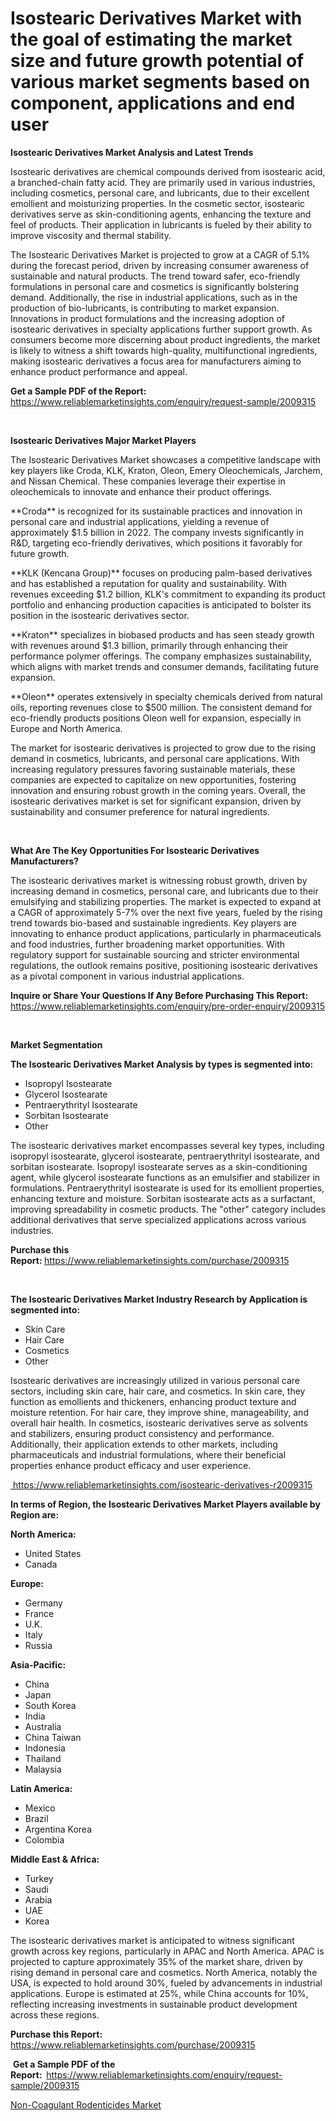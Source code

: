 <p><h1>Isostearic Derivatives Market with the goal of estimating the market size and future growth potential of various market segments based on component, applications and end user</h1></p><p><strong>Isostearic Derivatives Market Analysis and Latest Trends</strong></p>
<p><p>Isostearic derivatives are chemical compounds derived from isostearic acid, a branched-chain fatty acid. They are primarily used in various industries, including cosmetics, personal care, and lubricants, due to their excellent emollient and moisturizing properties. In the cosmetic sector, isostearic derivatives serve as skin-conditioning agents, enhancing the texture and feel of products. Their application in lubricants is fueled by their ability to improve viscosity and thermal stability.</p><p>The Isostearic Derivatives Market is projected to grow at a CAGR of 5.1% during the forecast period, driven by increasing consumer awareness of sustainable and natural products. The trend toward safer, eco-friendly formulations in personal care and cosmetics is significantly bolstering demand. Additionally, the rise in industrial applications, such as in the production of bio-lubricants, is contributing to market expansion. Innovations in product formulations and the increasing adoption of isostearic derivatives in specialty applications further support growth. As consumers become more discerning about product ingredients, the market is likely to witness a shift towards high-quality, multifunctional ingredients, making isostearic derivatives a focus area for manufacturers aiming to enhance product performance and appeal.</p></p>
<p><strong>Get a Sample PDF of the Report:&nbsp;</strong> <a href="https://www.reliablemarketinsights.com/enquiry/request-sample/2009315?utm_campaign=2639&utm_medium=2&utm_source=Github&utm_content=ia&utm_term=04042025&utm_id=isostearic-derivatives">https://www.reliablemarketinsights.com/enquiry/request-sample/2009315</a></p>
<p>&nbsp;</p>
<p><strong>Isostearic Derivatives Major Market Players</strong></p>
<p><p>The Isostearic Derivatives Market showcases a competitive landscape with key players like Croda, KLK, Kraton, Oleon, Emery Oleochemicals, Jarchem, and Nissan Chemical. These companies leverage their expertise in oleochemicals to innovate and enhance their product offerings. </p><p>**Croda** is recognized for its sustainable practices and innovation in personal care and industrial applications, yielding a revenue of approximately $1.5 billion in 2022. The company invests significantly in R&D, targeting eco-friendly derivatives, which positions it favorably for future growth.</p><p>**KLK (Kencana Group)** focuses on producing palm-based derivatives and has established a reputation for quality and sustainability. With revenues exceeding $1.2 billion, KLK's commitment to expanding its product portfolio and enhancing production capacities is anticipated to bolster its position in the isostearic derivatives sector.</p><p>**Kraton** specializes in biobased products and has seen steady growth with revenues around $1.3 billion, primarily through enhancing their performance polymer offerings. The company emphasizes sustainability, which aligns with market trends and consumer demands, facilitating future expansion.</p><p>**Oleon** operates extensively in specialty chemicals derived from natural oils, reporting revenues close to $500 million. The consistent demand for eco-friendly products positions Oleon well for expansion, especially in Europe and North America.</p><p>The market for isostearic derivatives is projected to grow due to the rising demand in cosmetics, lubricants, and personal care applications. With increasing regulatory pressures favoring sustainable materials, these companies are expected to capitalize on new opportunities, fostering innovation and ensuring robust growth in the coming years. Overall, the isostearic derivatives market is set for significant expansion, driven by sustainability and consumer preference for natural ingredients.</p></p>
<p>&nbsp;</p>
<p><strong>What Are The Key Opportunities For Isostearic Derivatives Manufacturers?</strong></p>
<p><p>The isostearic derivatives market is witnessing robust growth, driven by increasing demand in cosmetics, personal care, and lubricants due to their emulsifying and stabilizing properties. The market is expected to expand at a CAGR of approximately 5-7% over the next five years, fueled by the rising trend towards bio-based and sustainable ingredients. Key players are innovating to enhance product applications, particularly in pharmaceuticals and food industries, further broadening market opportunities. With regulatory support for sustainable sourcing and stricter environmental regulations, the outlook remains positive, positioning isostearic derivatives as a pivotal component in various industrial applications.</p></p>
<p><strong>Inquire or Share Your Questions If Any Before Purchasing This Report:</strong> <a href="https://www.reliablemarketinsights.com/enquiry/pre-order-enquiry/2009315?utm_campaign=2639&utm_medium=2&utm_source=Github&utm_content=ia&utm_term=04042025&utm_id=isostearic-derivatives">https://www.reliablemarketinsights.com/enquiry/pre-order-enquiry/2009315</a></p>
<p>&nbsp;</p>
<p><strong>Market Segmentation</strong></p>
<p><strong>The Isostearic Derivatives Market Analysis by types is segmented into:</strong></p>
<p><ul><li>Isopropyl Isostearate</li><li>Glycerol Isostearate</li><li>Pentraerythrityl Isostearate</li><li>Sorbitan Isostearate</li><li>Other</li></ul></p>
<p><p>The isostearic derivatives market encompasses several key types, including isopropyl isostearate, glycerol isostearate, pentraerythrityl isostearate, and sorbitan isostearate. Isopropyl isostearate serves as a skin-conditioning agent, while glycerol isostearate functions as an emulsifier and stabilizer in formulations. Pentraerythrityl isostearate is used for its emollient properties, enhancing texture and moisture. Sorbitan isostearate acts as a surfactant, improving spreadability in cosmetic products. The "other" category includes additional derivatives that serve specialized applications across various industries.</p></p>
<p><strong>Purchase this Report:&nbsp;</strong><a href="https://www.reliablemarketinsights.com/purchase/2009315?utm_campaign=2639&utm_medium=2&utm_source=Github&utm_content=ia&utm_term=04042025&utm_id=isostearic-derivatives">https://www.reliablemarketinsights.com/purchase/2009315</a></p>
<p>&nbsp;</p>
<p><strong>The Isostearic Derivatives Market Industry Research by Application is segmented into:</strong></p>
<p><ul><li>Skin Care</li><li>Hair Care</li><li>Cosmetics</li><li>Other</li></ul></p>
<p><p>Isostearic derivatives are increasingly utilized in various personal care sectors, including skin care, hair care, and cosmetics. In skin care, they function as emollients and thickeners, enhancing product texture and moisture retention. For hair care, they improve shine, manageability, and overall hair health. In cosmetics, isostearic derivatives serve as solvents and stabilizers, ensuring product consistency and performance. Additionally, their application extends to other markets, including pharmaceuticals and industrial formulations, where their beneficial properties enhance product efficacy and user experience.</p></p>
<p><a href="https://www.reliablemarketinsights.com/isostearic-derivatives-r2009315?utm_campaign=2639&utm_medium=2&utm_source=Github&utm_content=ia&utm_term=04042025&utm_id=isostearic-derivatives">&nbsp;https://www.reliablemarketinsights.com/isostearic-derivatives-r2009315</a></p>
<p><strong>In terms of Region, the Isostearic Derivatives Market Players available by Region are:</strong></p>
<p>
    <p> <strong> North America: </strong>
        <ul>
            <li>United States</li>
            <li>Canada</li>
        </ul>
        </p> 
    <p> <strong> Europe: </strong>
        <ul>
            <li>Germany</li>
            <li>France</li>
            <li>U.K.</li>
            <li>Italy</li>
            <li>Russia</li>
        </ul>
        </p> 
    <p> <strong> Asia-Pacific: </strong>
        <ul>
            <li>China</li>
            <li>Japan</li>
            <li>South Korea</li>
            <li>India</li>
            <li>Australia</li>
            <li>China Taiwan</li>
            <li>Indonesia</li>
            <li>Thailand</li>
            <li>Malaysia</li>
        </ul>
        </p> 
    <p> <strong> Latin America: </strong>
        <ul>
            <li>Mexico</li>
            <li>Brazil</li>
            <li>Argentina Korea</li>
            <li>Colombia</li>
        </ul>
        </p> 
    <p> <strong> Middle East & Africa: </strong>
        <ul>
            <li>Turkey</li>
            <li>Saudi</li>
            <li>Arabia</li>
            <li>UAE</li>
            <li>Korea</li>
        </ul>
    </p>
    </p>
<p><p>The isostearic derivatives market is anticipated to witness significant growth across key regions, particularly in APAC and North America. APAC is projected to capture approximately 35% of the market share, driven by rising demand in personal care and cosmetics. North America, notably the USA, is expected to hold around 30%, fueled by advancements in industrial applications. Europe is estimated at 25%, while China accounts for 10%, reflecting increasing investments in sustainable product development across these regions.</p></p>
<p><strong>Purchase this Report: </strong><a href="https://www.reliablemarketinsights.com/purchase/2009315?utm_campaign=2639&utm_medium=2&utm_source=Github&utm_content=ia&utm_term=04042025&utm_id=isostearic-derivatives">https://www.reliablemarketinsights.com/purchase/2009315</a></p>
<p>&nbsp;<strong>Get a Sample PDF of the Report:&nbsp;&nbsp;</strong><a href="https://www.reliablemarketinsights.com/enquiry/request-sample/2009315?utm_campaign=2639&utm_medium=2&utm_source=Github&utm_content=ia&utm_term=04042025&utm_id=isostearic-derivatives">https://www.reliablemarketinsights.com/enquiry/request-sample/2009315</a></p>
<p><strong></strong></p>
<p><p><a href="https://github.com/hartsockdonnette82/Market-Research-Report-List-1/blob/main/non-coagulant-rodenticides-market.md?utm_campaign=2639&utm_medium=2&utm_source=Github&utm_content=ia&utm_term=04042025&utm_id=isostearic-derivatives">Non-Coagulant Rodenticides Market</a></p></p>
